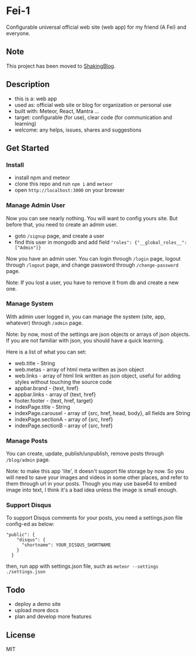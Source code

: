 # Fei-1 
Configurable universal official web site (web app) for my friend (A Fei) and everyone.

## Note
This project has been moved to [ShakingBlog](https://github.com/ShakingMap/ShakingBlog). 

## Description
- this is a: web app
- used as: official web site or blog for organization or personal use
- built with: Meteor, React, Mantra ...
- target: configurable (for use), clear code (for communication and learning)
- welcome: any helps, issues, shares and suggestions

## Get Started

### Install
- install npm and meteor
- clone this repo and run `npm i` and `meteor`
- open `http://localhost:3000` on your browser

### Manage Admin User
Now you can see nearly nothing. You will want to config yours site. But before that, you need to create an admin user.

- goto `/signup` page, and create a user
- find this user in mongodb and add field `"roles": {"__global_roles__": ["Admin"]}`

Now you have an admin user. You can login through `/login` page, logout through `/logout` page, and change password
through `/change-password` page.

Note: If you lost a user, you have to remove it from db and create a new one.

### Manage System
With admin user logged in, you can manage the system (site, app, whatever) through `/admin` page.

Note: by now, most of the settings are json objects or arrays of json objects. If you are not familiar with json,
you should have a quick learning.

Here is a list of what you can set: 

- web.title - String
- web.metas - array of html meta written as json object
- web.links - array of html link written as json object, useful for adding styles without touching the source code
- appbar.brand - {text, href}
- appbar.links - array of {text, href}
- footer.footer - {text, href, target}
- indexPage.title - String
- indexPage.carousel - array of {src, href, head, body}, all fields are String
- indexPage.sectionA - array of {src, href}
- indexPage.sectionB - array of {src, href}

### Manage Posts
You can create, update, publish/unpublish, remove posts through `/blog/admin` page.

Note: to make this app 'lite', it doesn't support file storage by now. So you will need to save your images and videos
in some other places, and refer to them through url in your posts. Though you may use base64 to embed image into text,
I think it's a bad idea unless the image is small enough.

### Support Disqus
To support Disqus comments for your posts, you need a settings.json file config-ed as below:

```
"public": {
    "disqus": {
      "shortname": YOUR_DISQUS_SHORTNAME
    }
  }
```

then, run app with settings.json file, such as `meteor --settings ./settings.json`

## Todo
- deploy a demo site
- upload more docs
- plan and develop more features

## License
MIT
